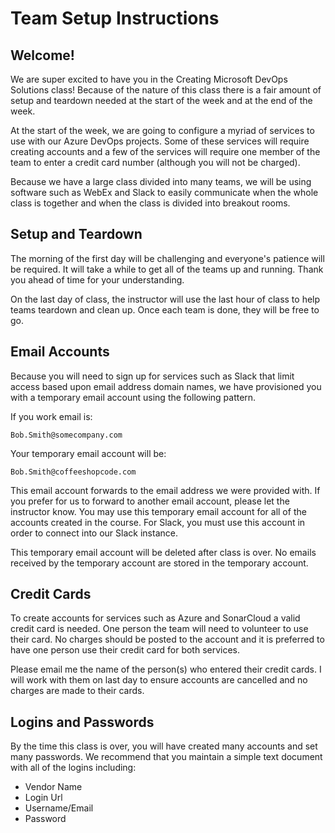# Team Setup Instructions

## Welcome!

We are super excited to have you in the Creating Microsoft DevOps Solutions class! Because of the nature of this class there is a fair amount of setup and teardown needed at the start of the week and at the end of the week.

At the start of the week, we are going to configure a myriad of services to use with our Azure DevOps projects. Some of these services will require creating accounts and a few of the services will require one member of the team to enter a credit card number (although you will not be charged).

Because we have a large class divided into many teams, we will be using software such as WebEx and Slack to easily communicate when the whole class is together and when the class is divided into breakout rooms.

## Setup and Teardown

The morning of the first day will be challenging and everyone's patience will be required. It will take a while to get all of the teams up and running. Thank you ahead of time for your understanding.

On the last day of class, the instructor will use the last hour of class to help teams teardown and clean up. Once each team is done, they will be free to go.

## Email Accounts

Because you will need to sign up for services such as Slack that limit access based upon email address domain names, we have provisioned you with a temporary email account using the following pattern.

If you work email is:

```text
Bob.Smith@somecompany.com
```

Your temporary email account will be:

```text
Bob.Smith@coffeeshopcode.com
```

This email account forwards to the email address we were provided with. If you prefer for us to forward to another email account, please let the instructor know. You may use this temporary email account for all of the accounts created in the course. For Slack, you must use this account in order to connect into our Slack instance.

This temporary email account will be deleted after class is over. No emails received by the temporary account are stored in the temporary account.

## Credit Cards

To create accounts for services such as Azure and SonarCloud a valid credit card is needed. One person the team will need to volunteer to use their card. No charges should be posted to the account and it is preferred to have one person use their credit card for both services.

Please email me the name of the person(s) who entered their credit cards. I will work with them on last day to ensure accounts are cancelled and no charges are made to their cards.

## Logins and Passwords

By the time this class is over, you will have created many accounts and set many passwords. We recommend that you maintain a simple text document with all of the logins including:

- Vendor Name
- Login Url
- Username/Email
- Password
